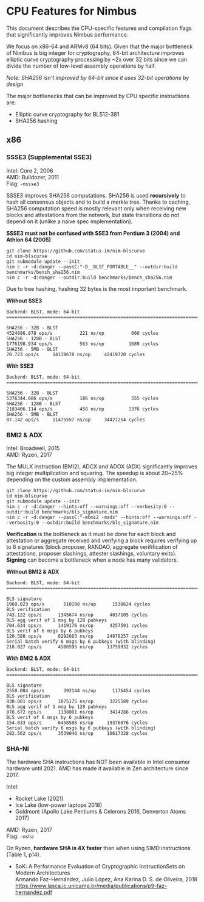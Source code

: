 # CPU Features for Nimbus

This document describes the CPU-specific features and compilation flags that significantly improves Nimbus performance.

We focus on x86-64 and ARMv8 (64 bits).
Given that the major bottleneck of Nimbus is big integer for cryptography, 64-bit architecture improves elliptic curve cryptography processing by ~2x over 32 bits since we can divide the number of low-level assembly operations by half.

_Note: SHA256 isn't improved by 64-bit since it uses 32-bit operations by design_

The major bottlenecks that can be improved by CPU specific instructions are:
- Elliptic curve cryptography for BLS12-381
- SHA256 hashing

## x86

### SSSE3 (Supplemental SSE3)

Intel: Core 2, 2006\
AMD: Bulldozer, 2011\
Flag: `-mssse3`

SSSE3 improves SHA256 computations. SHA256 is used **recursively** to hash all consensus objects and to build a merkle tree.
Thanks to caching, SHA256 computation speed is mostly relevant only when receiving new blocks and attestations from the network, but state transitions do not depend on it (unlike a naive spec implementation).

**SSSE3 must not be confused with SSE3 from Pentium 3 (2004) and Athlon 64 (2005)**

```
git clone https://github.com/status-im/nim-blscurve
cd nim-blscurve
git submodule update --init
nim c -r -d:danger --passC:"-D__BLST_PORTABLE__" --outdir:build benchmarks/bench_sha256.nim
nim c -r -d:danger --outdir:build benchmarks/bench_sha256.nim
```

Due to tree hashing, hashing 32 bytes is the most important benchmark.

**Without SSE3**
```
Backend: BLST, mode: 64-bit
====================================================================================================================================

SHA256 - 32B - BLST                                                         4524886.878 ops/s          221 ns/op          660 cycles
SHA256 - 128B - BLST                                                        1776198.934 ops/s          563 ns/op         1689 cycles
SHA256 - 5MB - BLST                                                              70.723 ops/s     14139678 ns/op     42419720 cycles
```
**With SSE3**

```
Backend: BLST, mode: 64-bit
====================================================================================================================================

SHA256 - 32B - BLST                                                         5376344.086 ops/s          186 ns/op          555 cycles
SHA256 - 128B - BLST                                                        2183406.114 ops/s          458 ns/op         1376 cycles
SHA256 - 5MB - BLST                                                              87.142 ops/s     11475557 ns/op     34427254 cycles
```

### BMI2 & ADX

Intel: Broadwell, 2015\
AMD: Ryzen, 2017

The MULX instruction (BMI2), ADCX and ADOX (ADX) significantly improves big integer multiplication and squaring.
The speedup is about 20~25% depending on the custom assembly implementation.

```
git clone https://github.com/status-im/nim-blscurve
cd nim-blscurve
git submodule update --init
nim c -r -d:danger --hints:off --warnings:off --verbosity:0 --outdir:build benchmarks/bls_signature.nim
nim c -r -d:danger --passC:"-mbmi2 -madx" --hints:off --warnings:off --verbosity:0 --outdir:build benchmarks/bls_signature.nim
```

**Verification** is the bottleneck as it must be done for each block and attestation or aggregate received
and verifying a block requires verifying up to 6 signatures (block proposer, RANDAO, aggregate verifification of attestations, proposer slashings, attester slashings, voluntary exits).
**Signing** can become a bottleneck when a node has many validators.

**Without BMI2 & ADX**
```
Backend: BLST, mode: 64-bit
====================================================================================================================================

BLS signature                                                                  1960.023 ops/s       510198 ns/op      1530624 cycles
BLS verification                                                                743.122 ops/s      1345674 ns/op      4037105 cycles
BLS agg verif of 1 msg by 128 pubkeys                                           704.634 ops/s      1419176 ns/op      4257591 cycles
BLS verif of 6 msgs by 6 pubkeys                                                120.588 ops/s      8292683 ns/op     24878257 cycles
Serial batch verify 6 msgs by 6 pubkeys (with blinding)                         218.027 ops/s      4586595 ns/op     13759932 cycles
```

**With BMI2 & ADX**
```
Backend: BLST, mode: 64-bit
====================================================================================================================================

BLS signature                                                                  2550.084 ops/s       392144 ns/op      1176454 cycles
BLS verification                                                                930.081 ops/s      1075175 ns/op      3225589 cycles
BLS agg verif of 1 msg by 128 pubkeys                                           878.672 ops/s      1138081 ns/op      3414286 cycles
BLS verif of 6 msgs by 6 pubkeys                                                154.833 ops/s      6458588 ns/op     19376076 cycles
Serial batch verify 6 msgs by 6 pubkeys (with blinding)                         282.562 ops/s      3539046 ns/op     10617328 cycles
```

### SHA-NI

The hardware SHA instructions has NOT been available in Intel consumer hardware until 2021.
AMD has made it available in Zen architecture since 2017.

Intel:
- Rocket Lake (2021)
- Ice Lake (low-power laptops 2018)
- Goldmont (Apollo Lake Pentiums & Celerons 2016, Denverton Atoms 2017)

AMD: Ryzen, 2017\
Flag: `-msha`

On Ryzen, **hardware SHA is 4X faster** than when using SIMD instructions (Table 1, p14).

- SoK: A Performance Evaluation of Cryptographic InstructionSets on Modern Architectures\
  Armando Faz-Hernández, Julio López, Ana Karina D. S. de Oliveira, 2018\
  https://www.lasca.ic.unicamp.br/media/publications/p9-faz-hernandez.pdf
